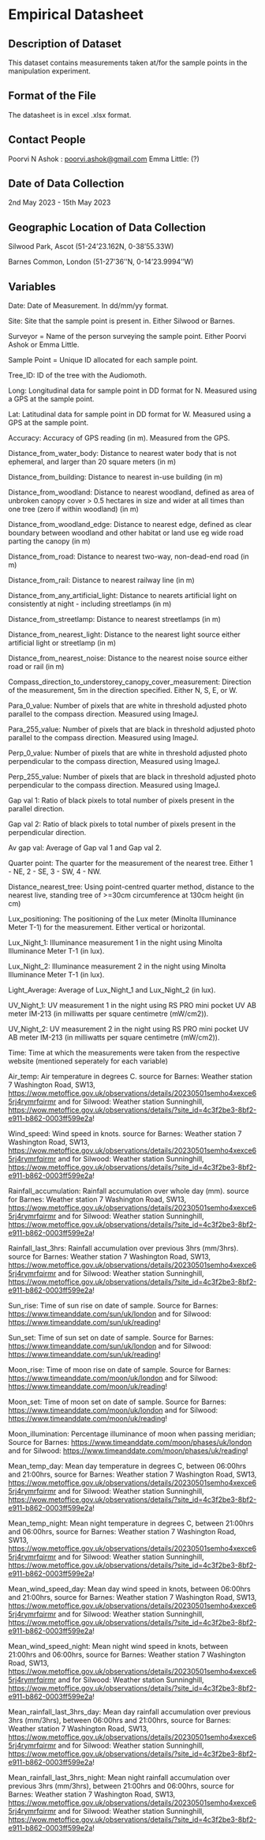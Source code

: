 # Empirical Datasheet 

## Description of Dataset
This dataset contains measurements taken at/for the sample points in the manipulation experiment. 

## Format of the File
The datasheet is in excel .xlsx format.

## Contact People
Poorvi N Ashok : poorvi.ashok@gmail.com
Emma Little: (?)

## Date of Data Collection
2nd May 2023 - 15th May 2023

## Geographic Location of Data Collection
Silwood Park, Ascot (51-24’23.162N, 0-38’55.33W)

Barnes Common, London (51-27’36’’N, 0-14’23.9994’’W)

## Variables 
Date: Date of Measurement. In dd/mm/yy format.

Site: Site that the sample point is present in. Either Silwood or Barnes.

Surveyor  = Name of the person surveying the sample point. Either Poorvi Ashok or Emma Little.

Sample Point = Unique ID allocated for each sample point.

Tree_ID: ID of the tree with the Audiomoth.

Long: Longitudinal data for sample point in DD format for N. Measured using a GPS at the sample point.

Lat: Latitudinal data for sample point in DD format for W. Measured using a GPS at the sample point.

Accuracy: Accuracy of GPS reading (in m). Measured from the GPS.

Distance_from_water_body: Distance to nearest water body that is not ephemeral, and larger than 20 square meters (in m)

Distance_from_building: Distance to nearest in-use building (in m)

Distance_from_woodland: Distance to nearest woodland, defined as area of unbroken canopy cover > 0.5 hectares in size and wider at all times than one tree (zero if within woodland) (in m)

Distance_from_woodland_edge: Distance to nearest edge, defined as clear boundary between woodland and other habitat or land use eg wide road parting the canopy (in m)

Distance_from_road: Distance to nearest two-way, non-dead-end road (in m)

Distance_from_rail: Distance to nearest railway line (in m)

Distance_from_any_artificial_light: Distance to nearets artificial light on consistently at night - including streetlamps (in m)

Distance_from_streetlamp: Distance to nearest streetlamps (in m)

Distance_from_nearest_light: Distance to the nearest light source either artificial light or streetlamp (in m)

Distance_from_nearest_noise: Distance to the nearest noise source either road or rail (in m)

Compass_direction_to_understorey_canopy_cover_measurement: Direction of the measurement, 5m in the direction specified. Either N, S, E, or W.

Para_0_value: Number of pixels that are white in threshold adjusted photo parallel to the compass direction. Measured using ImageJ.

Para_255_value: Number of pixels that are black in threshold adjusted photo parallel to the compass direction. Measured using ImageJ.

Perp_0_value: Number of pixels that are white in threshold adjusted photo perpendicular to the compass direction, Measured using ImageJ.

Perp_255_value: Number of pixels that are black in threshold adjusted photo perpendicular to the compass direction. Measured using ImageJ.

Gap val 1: Ratio of black pixels to total number of pixels present in the parallel direction.

Gap val 2: Ratio of black pixels to total number of pixels present in the perpendicular direction.

Av gap val: Average of Gap val 1 and Gap val 2.

Quarter point: The quarter for the measurement of the nearest tree. Either 1 - NE, 2 - SE, 3 - SW, 4 - NW.

Distance_nearest_tree: Using point-centred quarter method, distance to the nearest live, standing tree of >=30cm circumference at 130cm height (in cm)

Lux_positioning: The positioning of the Lux meter (Minolta Illuminance Meter T-1) for the measurement. Either vertical or horizontal. 

Lux_Night_1: Illuminance measurement 1 in the night using Minolta Illuminance Meter T-1 (in lux).

Lux_Night_2: Illuminance measurement 2 in the night using Minolta Illuminance Meter T-1 (in lux).

Light_Average: Average of Lux_Night_1 and Lux_Night_2 (in lux). 

UV_Night_1: UV measurement 1 in the night using RS PRO mini pocket UV AB meter IM-213 (in milliwatts per square centimetre (mW/cm2)).

UV_Night_2: UV measurement 2 in the night using RS PRO mini pocket UV AB meter IM-213 (in milliwatts per square centimetre (mW/cm2)).

Time: Time at which the measurements were taken from the respective website (mentioned seperately for each variable)

Air_temp: Air temperature in degrees C. source for Barnes: Weather station 7 Washington Road, SW13, https://wow.metoffice.gov.uk/observations/details/20230501semho4xexce65rj4rymrfqirmr and for Silwood: Weather station Sunninghill, https://wow.metoffice.gov.uk/observations/details/?site_id=4c3f2be3-8bf2-e911-b862-0003ff599e2a!

Wind_speed: Wind speed in knots. source for Barnes: Weather station 7 Washington Road, SW13,  https://wow.metoffice.gov.uk/observations/details/20230501semho4xexce65rj4rymrfqirmr and for Silwood: Weather station Sunninghill, https://wow.metoffice.gov.uk/observations/details/?site_id=4c3f2be3-8bf2-e911-b862-0003ff599e2a!

Rainfall_accumulation: Rainfall accumulation over whole day (mm). source for Barnes: Weather station 7 Washington Road, SW13,  https://wow.metoffice.gov.uk/observations/details/20230501semho4xexce65rj4rymrfqirmr and for Silwood: Weather station Sunninghill, https://wow.metoffice.gov.uk/observations/details/?site_id=4c3f2be3-8bf2-e911-b862-0003ff599e2a!

Rainfall_last_3hrs: Rainfall accumulation over previous 3hrs (mm/3hrs). source for Barnes: Weather station 7 Washington Road, SW13,  https://wow.metoffice.gov.uk/observations/details/20230501semho4xexce65rj4rymrfqirmr and for Silwood: Weather station Sunninghill, https://wow.metoffice.gov.uk/observations/details/?site_id=4c3f2be3-8bf2-e911-b862-0003ff599e2a!

Sun_rise: Time of sun rise on date of sample. Source for Barnes: https://www.timeanddate.com/sun/uk/london and for Silwood:  https://www.timeanddate.com/sun/uk/reading!

Sun_set: Time of sun set on date of sample. Source for Barnes: https://www.timeanddate.com/sun/uk/london and for Silwood: https://www.timeanddate.com/sun/uk/reading!

Moon_rise: Time of moon rise on date of sample. Source for Barnes: https://www.timeanddate.com/moon/uk/london and for Silwood:  https://www.timeanddate.com/moon/uk/reading!

Moon_set: Time of moon set on date of sample. Source for Barnes: https://www.timeanddate.com/moon/uk/london and for Silwood:  https://www.timeanddate.com/moon/uk/reading!

Moon_illumination: Percentage illuminance of moon when passing meridian; Source for Barnes: https://www.timeanddate.com/moon/phases/uk/london and for Silwood:  https://www.timeanddate.com/moon/phases/uk/reading!

Mean_temp_day: Mean day temperature in degrees C, between 06:00hrs and 21:00hrs, source for Barnes: Weather station 7 Washington Road, SW13,  https://wow.metoffice.gov.uk/observations/details/20230501semho4xexce65rj4rymrfqirmr and for Silwood: Weather station Sunninghill, https://wow.metoffice.gov.uk/observations/details/?site_id=4c3f2be3-8bf2-e911-b862-0003ff599e2a!

Mean_temp_night: Mean night temperature in degrees C, between 21:00hrs and 06:00hrs, source for Barnes: Weather station 7 Washington Road, SW13,  https://wow.metoffice.gov.uk/observations/details/20230501semho4xexce65rj4rymrfqirmr and for Silwood: Weather station Sunninghill, https://wow.metoffice.gov.uk/observations/details/?site_id=4c3f2be3-8bf2-e911-b862-0003ff599e2a!

Mean_wind_speed_day: Mean day wind speed in knots, between 06:00hrs and 21:00hrs, source for Barnes: Weather station 7 Washington Road, SW13,  https://wow.metoffice.gov.uk/observations/details/20230501semho4xexce65rj4rymrfqirmr and for Silwood: Weather station Sunninghill, https://wow.metoffice.gov.uk/observations/details/?site_id=4c3f2be3-8bf2-e911-b862-0003ff599e2a!

Mean_wind_speed_night: Mean night wind speed in knots, between 21:00hrs and 06:00hrs, source for Barnes: Weather station 7 Washington Road, SW13,  https://wow.metoffice.gov.uk/observations/details/20230501semho4xexce65rj4rymrfqirmr and for Silwood: Weather station Sunninghill, https://wow.metoffice.gov.uk/observations/details/?site_id=4c3f2be3-8bf2-e911-b862-0003ff599e2a!

Mean_rainfall_last_3hrs_day: Mean day rainfall accumulation over previous 3hrs (mm/3hrs), between 06:00hrs and 21:00hrs, source for Barnes: Weather station 7 Washington Road, SW13,  https://wow.metoffice.gov.uk/observations/details/20230501semho4xexce65rj4rymrfqirmr and for Silwood: Weather station Sunninghill, https://wow.metoffice.gov.uk/observations/details/?site_id=4c3f2be3-8bf2-e911-b862-0003ff599e2a!

Mean_rainfall_last_3hrs_night: Mean night rainfall accumulation over previous 3hrs (mm/3hrs), between 21:00hrs and 06:00hrs, source for Barnes: Weather station 7 Washington Road, SW13,  https://wow.metoffice.gov.uk/observations/details/20230501semho4xexce65rj4rymrfqirmr and for Silwood: Weather station Sunninghill, https://wow.metoffice.gov.uk/observations/details/?site_id=4c3f2be3-8bf2-e911-b862-0003ff599e2a!
